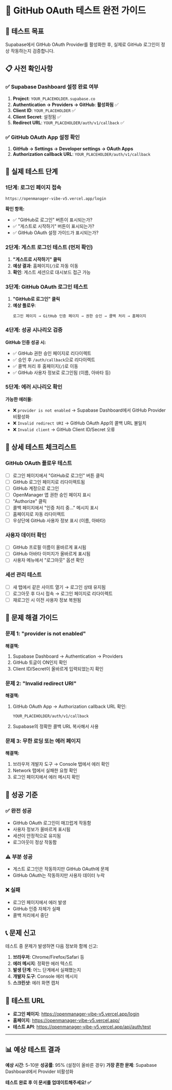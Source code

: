 # 🧪 GitHub OAuth 테스트 완전 가이드

## 🎯 테스트 목표

Supabase에서 GitHub OAuth Provider를 활성화한 후, 실제로 GitHub 로그인이 정상 작동하는지 검증합니다.

## 📋 사전 확인사항

### ✅ Supabase Dashboard 설정 완료 여부

1. **Project**: `YOUR_PLACEHOLDER.supabase.co`
2. **Authentication → Providers → GitHub**: **활성화됨** ✅
3. **Client ID**: `YOUR_PLACEHOLDER` ✅
4. **Client Secret**: 설정됨 ✅
5. **Redirect URL**: `YOUR_PLACEHOLDER/auth/v1/callback` ✅

### ✅ GitHub OAuth App 설정 확인

1. **GitHub → Settings → Developer settings → OAuth Apps**
2. **Authorization callback URL**: `YOUR_PLACEHOLDER/auth/v1/callback`

## 🚀 실제 테스트 단계

### 1단계: 로그인 페이지 접속

```
https://openmanager-vibe-v5.vercel.app/login
```

**확인 항목:**

- ✅ "GitHub로 로그인" 버튼이 표시되는가?
- ✅ "게스트로 시작하기" 버튼이 표시되는가?
- ✅ GitHub OAuth 설정 가이드가 표시되는가?

### 2단계: 게스트 로그인 테스트 (먼저 확인)

1. **"게스트로 시작하기" 클릭**
2. **예상 결과**: 홈페이지(`/`)로 자동 이동
3. **확인**: 게스트 세션으로 대시보드 접근 가능

### 3단계: GitHub OAuth 로그인 테스트

1. **"GitHub로 로그인" 클릭**
2. **예상 플로우**:
   ```
   로그인 페이지 → GitHub 인증 페이지 → 권한 승인 → 콜백 처리 → 홈페이지
   ```

### 4단계: 성공 시나리오 검증

**GitHub 인증 성공 시:**

- ✅ GitHub 권한 승인 페이지로 리다이렉트
- ✅ 승인 후 `/auth/callback`으로 리다이렉트
- ✅ 콜백 처리 후 홈페이지(`/`)로 이동
- ✅ GitHub 사용자 정보로 로그인됨 (이름, 아바타 등)

### 5단계: 에러 시나리오 확인

**가능한 에러들:**

- ❌ `provider is not enabled` → Supabase Dashboard에서 GitHub Provider 비활성화
- ❌ `Invalid redirect URI` → GitHub OAuth App의 콜백 URL 불일치
- ❌ `Invalid client` → GitHub Client ID/Secret 오류

## 🔬 상세 테스트 체크리스트

### GitHub OAuth 플로우 테스트

- [ ] 로그인 페이지에서 "GitHub로 로그인" 버튼 클릭
- [ ] GitHub 로그인 페이지로 리다이렉트됨
- [ ] GitHub 계정으로 로그인
- [ ] OpenManager 앱 권한 승인 페이지 표시
- [ ] "Authorize" 클릭
- [ ] 콜백 페이지에서 "인증 처리 중..." 메시지 표시
- [ ] 홈페이지로 자동 리다이렉트
- [ ] 우상단에 GitHub 사용자 정보 표시 (이름, 아바타)

### 사용자 데이터 확인

- [ ] GitHub 프로필 이름이 올바르게 표시됨
- [ ] GitHub 아바타 이미지가 올바르게 표시됨
- [ ] 사용자 메뉴에서 "로그아웃" 옵션 확인

### 세션 관리 테스트

- [ ] 새 탭에서 같은 사이트 열기 → 로그인 상태 유지됨
- [ ] 로그아웃 후 다시 접속 → 로그인 페이지로 리다이렉트
- [ ] 재로그인 시 이전 사용자 정보 복원됨

## 🚨 문제 해결 가이드

### 문제 1: "provider is not enabled"

**해결책:**

1. Supabase Dashboard → Authentication → Providers
2. GitHub 토글이 ON인지 확인
3. Client ID/Secret이 올바르게 입력되었는지 확인

### 문제 2: "Invalid redirect URI"

**해결책:**

1. GitHub OAuth App → Authorization callback URL 확인:
   ```
   YOUR_PLACEHOLDER/auth/v1/callback
   ```
2. Supabase의 정확한 콜백 URL 복사해서 사용

### 문제 3: 무한 로딩 또는 에러 페이지

**해결책:**

1. 브라우저 개발자 도구 → Console 탭에서 에러 확인
2. Network 탭에서 실패한 요청 확인
3. 로그인 페이지에서 에러 메시지 확인

## 🎉 성공 기준

### ✅ 완전 성공

- GitHub OAuth 로그인이 매끄럽게 작동함
- 사용자 정보가 올바르게 표시됨
- 세션이 안정적으로 유지됨
- 로그아웃이 정상 작동함

### ⚠️ 부분 성공

- 게스트 로그인은 작동하지만 GitHub OAuth에 문제
- GitHub OAuth는 작동하지만 사용자 데이터 누락

### ❌ 실패

- 로그인 페이지에서 에러 발생
- GitHub 인증 자체가 실패
- 콜백 처리에서 중단

## 📞 문제 신고

테스트 중 문제가 발생하면 다음 정보와 함께 신고:

1. **브라우저**: Chrome/Firefox/Safari 등
2. **에러 메시지**: 정확한 에러 텍스트
3. **발생 단계**: 어느 단계에서 실패했는지
4. **개발자 도구**: Console 에러 메시지
5. **스크린샷**: 에러 화면 캡처

## 🔗 테스트 URL

- **로그인 페이지**: https://openmanager-vibe-v5.vercel.app/login
- **홈페이지**: https://openmanager-vibe-v5.vercel.app/
- **테스트 API**: https://openmanager-vibe-v5.vercel.app/api/auth/test

---

## 📊 예상 테스트 결과

**예상 시간**: 5-10분
**성공률**: 95% (설정이 올바른 경우)
**가장 흔한 문제**: Supabase Dashboard에서 Provider 비활성화

**테스트 완료 후 이 문서를 업데이트해주세요! ✅**
